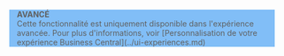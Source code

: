 <blockquote STYLE="background: #81BEF7;border-left:None"><b>AVANCÉ</b><br />Cette fonctionnalité est uniquement disponible dans l'expérience avancée. Pour plus d'informations, voir [Personnalisation de votre expérience Business Central](../ui-experiences.md) </blockquote>
